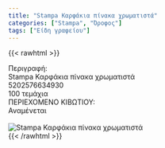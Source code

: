 ```yaml
---
title: "Stampa Καρφάκια πίνακα χρωματιστά"
categories: ["Stampa", "Όροφος"]
tags: ["Είδη γραφείου"]
---
```

{{< rawhtml >}}

<div class="sload655"><div class="product"><div id="sistatika">Περιγραφή:</div><div class="alltext">Stampa Καρφάκια πίνακα χρωματιστά</div><div id="barcode"><div id="barimage1"></div><span id="bartext">5202576634930</span></div><div id="varos"><div id="temimg"></div><span id="varostext">100 τεμάχια</span></div><div id="kivotio">ΠΕΡΙΕΧΟΜΕΝΟ ΚΙΒΩΤΙΟΥ:<br>Αναμένεται</div><br><div class="pimg"><img alt="Stampa Καρφάκια πίνακα χρωματιστά" title="Stampa Καρφάκια πίνακα χρωματιστά" src="/media/images/stampa-karfakia-pinaka-xrwmatista.jpg"></div></div></div>
{{< /rawhtml >}}


